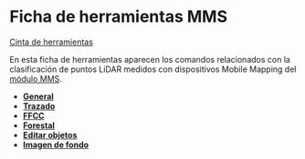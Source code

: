 # Ficha de herramientas MMS

[Cinta de herramientas](/mdtopx/cinta-de-herramientas/)

En esta ficha de herramientas aparecen los comandos relacionados con la clasificación de puntos LiDAR medidos con dispositivos Mobile Mapping del [módulo MMS](../modulo-mms/).

* ****[**General**](../modulo-mms/general/)****
* ****[**Trazado**](../modulo-mms/trazado/)****
* ****[**FFCC**](../modulo-mms/ffcc/)****
* ****[**Forestal**](../modulo-mms/forestal/)****
* ****[**Editar objetos**](../modulo-mms/editar-objetos/)****
* ****[**Imagen de fondo**](../modulo-mms/imagen-de-fondo.md)****
